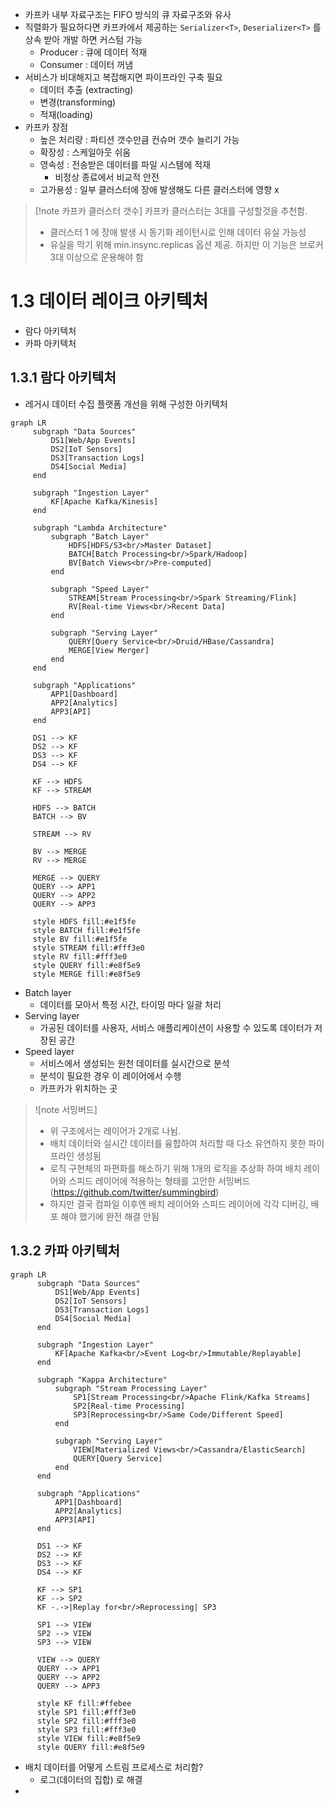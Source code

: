 - 카프카 내부 자료구조는 FIFO 방식의 큐 자료구조와 유사
- 직렬화가 필요하다면 카프카에서 제공하는 `Serializer<T>`, `Deserializer<T>` 를 상속 받아 개발 하면 커스텀 가능
	- Producer : 큐에 데이터 적재
	- Consumer : 데이터 꺼냄
- 서비스가 비대해지고 복잡해지면 파이프라인 구축 필요
	- 데이터 추출 (extracting)
	- 변경(transforming)
	- 적재(loading)
- 카프카 장점
	- 높은 처리량 : 파티션 갯수만큼 컨슈머 갯수 늘리기 가능
	- 확장성 : 스케일아웃 쉬움
	- 영속성 : 전송받은 데이터를 파일 시스템에 적재
		- 비정상 종료에서 비교적 안전
	- 고가용성 : 일부 클러스터에 장애 발생해도 다른 클러스터에 영향 x

> [!note 카프카 클러스터 갯수]
 > 카프카 클러스터는 3대를 구성할것을 추천함.
 > - 클러스터 1 에 장애 발생 시 동기화 레이턴시로 인해 데이터 유실 가능성
 > - 유실을 막기 위해 min.insync.replicas 옵션 제공. 하지만 이 기능은 브로커 3대 이상으로 운용해야 함
 
# 1.3 데이터 레이크 아키텍처
- 람다 아키텍처
- 카파 아키텍처
## 1.3.1 람다 아키텍처
- 레거시 데이터 수집 플랫폼 개선을 위해 구성한 아키텍처 
 ```mermaid
 graph LR
      subgraph "Data Sources"
          DS1[Web/App Events]
          DS2[IoT Sensors]
          DS3[Transaction Logs]
          DS4[Social Media]
      end

      subgraph "Ingestion Layer"
          KF[Apache Kafka/Kinesis]
      end

      subgraph "Lambda Architecture"
          subgraph "Batch Layer"
              HDFS[HDFS/S3<br/>Master Dataset]
              BATCH[Batch Processing<br/>Spark/Hadoop]
              BV[Batch Views<br/>Pre-computed]
          end

          subgraph "Speed Layer"
              STREAM[Stream Processing<br/>Spark Streaming/Flink]
              RV[Real-time Views<br/>Recent Data]
          end

          subgraph "Serving Layer"
              QUERY[Query Service<br/>Druid/HBase/Cassandra]
              MERGE[View Merger]
          end
      end

      subgraph "Applications"
          APP1[Dashboard]
          APP2[Analytics]
          APP3[API]
      end

      DS1 --> KF
      DS2 --> KF
      DS3 --> KF
      DS4 --> KF

      KF --> HDFS
      KF --> STREAM

      HDFS --> BATCH
      BATCH --> BV

      STREAM --> RV

      BV --> MERGE
      RV --> MERGE

      MERGE --> QUERY
      QUERY --> APP1
      QUERY --> APP2
      QUERY --> APP3

      style HDFS fill:#e1f5fe
      style BATCH fill:#e1f5fe
      style BV fill:#e1f5fe
      style STREAM fill:#fff3e0
      style RV fill:#fff3e0
      style QUERY fill:#e8f5e9
      style MERGE fill:#e8f5e9

 ```
 
- Batch layer
	- 데이터를 모아서 특정 시간, 타이밍 마다 일괄 처리
- Serving layer
	- 가공된 데이터를 사용자, 서비스 애플리케이션이 사용할 수 있도록 데이터가 저장된 공간
- Speed layer
	- 서비스에서 생성되는 원천 데이터를 실시간으로 분석
	- 분석이 필요한 경우 이 레이어에서 수행
	- 카프카가 위치하는 곳

> ![note 서밍버드]
> 
> - 위 구조에서는 레이어가 2개로 나뉨. 
> - 배치 데이터와 실시간 데이터를 융합하여 처리할 때 다소 유연하지 못한 파이프라인 생성됨
> - 로직 구현체의 파편화를 해소하기 위해 1개의 로직을 추상화 하여 배치 레이어와 스피드 레이어에 적용하는 형태를 고안한 서밍버드(https://github.com/twitter/summingbird)
> - 하지만 결국 컴파일 이후엔 배치 레이어와 스피드 레이어에 각각 디버깅, 배포 해야 했기에 완전 해결 안됨

## 1.3.2 카파 아키텍처
```mermaid
graph LR
      subgraph "Data Sources"
          DS1[Web/App Events]
          DS2[IoT Sensors]
          DS3[Transaction Logs]
          DS4[Social Media]
      end

      subgraph "Ingestion Layer"
          KF[Apache Kafka<br/>Event Log<br/>Immutable/Replayable]
      end

      subgraph "Kappa Architecture"
          subgraph "Stream Processing Layer"
              SP1[Stream Processing<br/>Apache Flink/Kafka Streams]
              SP2[Real-time Processing]
              SP3[Reprocessing<br/>Same Code/Different Speed]
          end

          subgraph "Serving Layer"
              VIEW[Materialized Views<br/>Cassandra/ElasticSearch]
              QUERY[Query Service]
          end
      end

      subgraph "Applications"
          APP1[Dashboard]
          APP2[Analytics]
          APP3[API]
      end

      DS1 --> KF
      DS2 --> KF
      DS3 --> KF
      DS4 --> KF

      KF --> SP1
      KF --> SP2
      KF -.->|Replay for<br/>Reprocessing| SP3

      SP1 --> VIEW
      SP2 --> VIEW
      SP3 --> VIEW

      VIEW --> QUERY
      QUERY --> APP1
      QUERY --> APP2
      QUERY --> APP3

      style KF fill:#ffebee
      style SP1 fill:#fff3e0
      style SP2 fill:#fff3e0
      style SP3 fill:#fff3e0
      style VIEW fill:#e8f5e9
      style QUERY fill:#e8f5e9

```

- 배치 데이터를 어떻게 스트림 프로세스로 처리함?
	- 로그(데이터의 집합) 로 해결
- 


